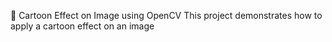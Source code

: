 🎨 Cartoon Effect on Image using OpenCV
This project demonstrates how to apply a cartoon  effect  on an image 
